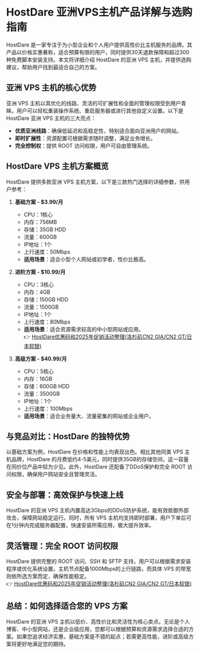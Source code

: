 # HostDare 亚洲VPS主机产品详解与选购指南

HostDare 是一家专注于为小型企业和个人用户提供高性价比主机服务的品牌。其产品以价格实惠著称，适合预算有限的用户，同时提供30天退款保障和超过300种免费脚本安装支持。本文将详细介绍 HostDare 的亚洲 VPS 主机，并提供选购建议，帮助用户找到最适合自己的方案。

## 亚洲 VPS 主机的核心优势

亚洲 VPS 主机以其优化的线路、灵活的可扩展性和全面的管理权限受到用户青睐。用户可以轻松重装操作系统、重启服务器或进行其他自定义设置。以下是 HostDare 亚洲 VPS 主机的三大亮点：

- **优质亚洲线路**：确保低延迟和高稳定性，特别适合面向亚洲用户的网站。
- **即时扩展性**：资源配置可根据需求随时调整，满足业务增长。
- **完全控制权**：提供 ROOT 访问权限，用户可自由管理系统。

## HostDare VPS 主机方案概览

HostDare 提供多款亚洲 VPS 主机方案，以下是三款热门选择的详细参数，供用户参考：

1. **基础方案 - $3.99/月**
   - CPU：1核心  
   - 内存：756MB  
   - 存储：35GB HDD  
   - 流量：600GB  
   - IP地址：1个  
   - 上行速度：50Mbps  
   - **适用场景**：适合小型个人网站或初学者，性价比极高。

2. **进阶方案 - $10.99/月**
   - CPU：3核心  
   - 内存：4GB  
   - 存储：150GB HDD  
   - 流量：1500GB  
   - IP地址：1个  
   - 上行速度：80Mbps  
   - **适用场景**：适合资源需求较高的中小型网站或应用。  
   👉 [HostDare优惠码和2025年促销活动整理(洛杉矶CN2 GIA/CN2 GT/日本软银)](https://bit.ly/hostdare)

3. **高级方案 - $40.99/月**
   - CPU：5核心  
   - 内存：16GB  
   - 存储：600GB HDD  
   - 流量：3500GB  
   - IP地址：1个  
   - 上行速度：100Mbps  
   - **适用场景**：适合业务量大、流量密集的网站或企业用户。

## 与竞品对比：HostDare 的独特优势

以基础方案为例，HostDare 在价格和性能上均表现出色。相比其他同类 VPS 主机品牌，HostDare 的月费低约4-5美元，同时提供35GB的存储空间，这一容量在同价位产品中较为少见。此外，HostDare 还配备了DDoS保护和完全 ROOT 访问权限，确保用户网站安全且管理灵活。

## 安全与部署：高效保护与快速上线

HostDare 的亚洲 VPS 主机内置高达3Gbps的DDoS防护系统，能有效抵御外部攻击，保障网站稳定运行。同时，所有 VPS 主机均支持即时部署，用户下单后可在1分钟内完成服务器配置，快速安装所需应用，极大提升效率。

## 灵活管理：完全 ROOT 访问权限

HostDare 提供完整的 ROOT 访问、SSH 和 SFTP 支持，用户可以根据需求安装程序或优化系统设置。主机节点配备1000Mbps的上行链路，而具体 VPS 的带宽则依所选方案而定，确保性能稳定。  
👉 [HostDare优惠码和2025年促销活动整理(洛杉矶CN2 GIA/CN2 GT/日本软银)](https://bit.ly/hostdare)

## 总结：如何选择适合您的 VPS 方案

HostDare 的亚洲 VPS 主机以低价、高性价比和灵活性为核心卖点。无论是个人博客、中小型网站，还是企业级应用，您都可以根据预算和资源需求选择合适的方案。如果您追求经济实惠，基础方案是不错的起点；若需更高性能，进阶或高级方案将更好地满足您的期待。